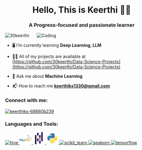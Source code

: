 
<h1 align="center">Hello, This is Keerthi 👋🏻</h1>
<h3 align="center">A Progress-focused and passionate learner </h3>
<img align="right" alt="Coding" width="400" src="https://github.com/30keerthi/30keerthi/assets/108986810/99cd8efe-ed93-4dfe-a36b-351082717d3e">

<p align="left"> <img src="https://komarev.com/ghpvc/?username=30keerthi&label=Profile%20views&color=0e75b6&style=flat" alt="30keerthi" /> </p>

- 🖥️ I’m currently learning **Deep Learning, LLM**

- 👨‍💻 All of my projects are available at [https://github.com/30keerthi/Data-Science-Projects](https://github.com/30keerthi/Data-Science-Projects)

- 💬 Ask me about **Machine Learning**

- 📬 How to reach me **keerthiks1330@gmail.com**

<h3 align="left">Connect with me:</h3>
<p align="left">
<a href="https://linkedin.com/in/keerthiks-68860b239" target="blank"><img align="center" src="https://raw.githubusercontent.com/rahuldkjain/github-profile-readme-generator/master/src/images/icons/Social/linked-in-alt.svg" alt="keerthiks-68860b239" height="30" width="40" /></a>
</p>
<h3 align="left">Languages and Tools:</h3>
<p align="left">  <a href="https://hive.apache.org/" target="_blank" rel="noreferrer"> <img src="https://www.vectorlogo.zone/logos/apache_hive/apache_hive-icon.svg" alt="hive" width="40" height="40"/> </a> <a href="https://www.mysql.com/" target="_blank" rel="noreferrer"> <img src="https://raw.githubusercontent.com/devicons/devicon/master/icons/mysql/mysql-original-wordmark.svg" alt="mysql" width="40" height="40"/> </a> <a href="https://pandas.pydata.org/" target="_blank" rel="noreferrer"> <img src="https://raw.githubusercontent.com/devicons/devicon/2ae2a900d2f041da66e950e4d48052658d850630/icons/pandas/pandas-original.svg" alt="pandas" width="40" height="40"/> </a> <a href="https://www.python.org" target="_blank" rel="noreferrer"> <img src="https://raw.githubusercontent.com/devicons/devicon/master/icons/python/python-original.svg" alt="python" width="40" height="40"/> </a> <a href="https://scikit-learn.org/" target="_blank" rel="noreferrer"> <img src="https://upload.wikimedia.org/wikipedia/commons/0/05/Scikit_learn_logo_small.svg" alt="scikit_learn" width="40" height="40"/> </a> <a href="https://seaborn.pydata.org/" target="_blank" rel="noreferrer"> <img src="https://seaborn.pydata.org/_images/logo-mark-lightbg.svg" alt="seaborn" width="40" height="40"/> </a> <a href="https://www.tensorflow.org" target="_blank" rel="noreferrer"> <img src="https://www.vectorlogo.zone/logos/tensorflow/tensorflow-icon.svg" alt="tensorflow" width="40" height="40"/> </a> </p>

